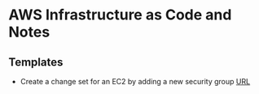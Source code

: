 # AWS Infrastructure as Code and Notes

## Templates

- Create a change set for an EC2 by adding a new security group [URL](./cloudformation/cfn-change-set-add-sg-to-ec2.yaml)